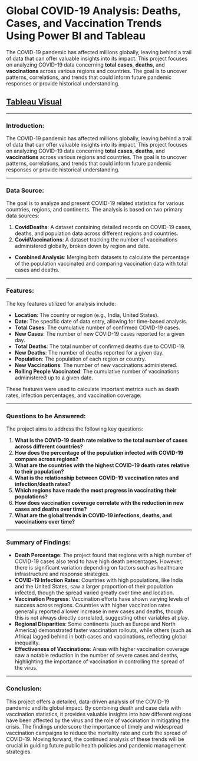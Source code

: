 # Global COVID-19 Analysis: Deaths, Cases, and Vaccination Trends Using Power BI and Tableau

The COVID-19 pandemic has affected millions globally, leaving behind a trail of data that can offer valuable insights into its impact. This project focuses on analyzing COVID-19 data concerning **total cases**, **deaths**, and **vaccinations** across various regions and countries. The goal is to uncover patterns, correlations, and trends that could inform future pandemic responses or provide historical understanding.
## [Tableau Visual](https://public.tableau.com/app/profile/sai.vikhyath.katti/viz/Covid-19Dashboard_17398757291710/Dashboard1?publish=yes)


---

### **Introduction:**
The COVID-19 pandemic has affected millions globally, leaving behind a trail of data that can offer valuable insights into its impact. This project focuses on analyzing COVID-19 data concerning **total cases**, **deaths**, and **vaccinations** across various regions and countries. The goal is to uncover patterns, correlations, and trends that could inform future pandemic responses or provide historical understanding.

---

### **Data Source:**
The goal is to analyze and present COVID-19 related statistics for various countries, regions, and continents. 
The analysis is based on two primary data sources:
1. **CovidDeaths**: A dataset containing detailed records on COVID-19 cases, deaths, and population data across different regions and countries.
2. **CovidVaccinations**: A dataset tracking the number of vaccinations administered globally, broken down by region and date.
- **Combined Analysis**: Merging both datasets to calculate the percentage of the population vaccinated and comparing vaccination data with total cases and deaths.

---

### **Features:**
The key features utilized for analysis include:
- **Location**: The country or region (e.g., India, United States).
- **Date**: The specific date of data entry, allowing for time-based analysis.
- **Total Cases**: The cumulative number of confirmed COVID-19 cases.
- **New Cases**: The number of new COVID-19 cases reported for a given day.
- **Total Deaths**: The total number of confirmed deaths due to COVID-19.
- **New Deaths**: The number of deaths reported for a given day.
- **Population**: The population of each region or country.
- **New Vaccinations**: The number of new vaccinations administered.
- **Rolling People Vaccinated**: The cumulative number of vaccinations administered up to a given date.

These features were used to calculate important metrics such as death rates, infection percentages, and vaccination coverage.

---

### **Questions to be Answered:**
The project aims to address the following key questions:
1. **What is the COVID-19 death rate relative to the total number of cases across different countries?**
2. **How does the percentage of the population infected with COVID-19 compare across regions?**
3. **What are the countries with the highest COVID-19 death rates relative to their population?**
4. **What is the relationship between COVID-19 vaccination rates and infection/death rates?**
5. **Which regions have made the most progress in vaccinating their populations?**
6. **How does vaccination coverage correlate with the reduction in new cases and deaths over time?**
7. **What are the global trends in COVID-19 infections, deaths, and vaccinations over time?**

---

### **Summary of Findings:**
- **Death Percentage**: The project found that regions with a high number of COVID-19 cases also tend to have high death percentages. However, there is significant variation depending on factors such as healthcare infrastructure and response strategies.
- **COVID-19 Infection Rates**: Countries with high populations, like India and the United States, saw a larger proportion of their population infected, though the spread varied greatly over time and location.
- **Vaccination Progress**: Vaccination efforts have shown varying levels of success across regions. Countries with higher vaccination rates generally reported a lower increase in new cases and deaths, though this is not always directly correlated, suggesting other variables at play.
- **Regional Disparities**: Some continents (such as Europe and North America) demonstrated faster vaccination rollouts, while others (such as Africa) lagged behind in both cases and vaccinations, reflecting global inequality.
- **Effectiveness of Vaccinations**: Areas with higher vaccination coverage saw a notable reduction in the number of severe cases and deaths, highlighting the importance of vaccination in controlling the spread of the virus.

---

### **Conclusion:**
This project offers a detailed, data-driven analysis of the COVID-19 pandemic and its global impact. By combining death and case data with vaccination statistics, it provides valuable insights into how different regions have been affected by the virus and the role of vaccination in mitigating the crisis. The findings underscore the importance of timely and widespread vaccination campaigns to reduce the mortality rate and curb the spread of COVID-19. Moving forward, the continued analysis of these trends will be crucial in guiding future public health policies and pandemic management strategies.

